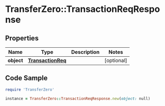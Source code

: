 # TransferZero::TransactionReqResponse

## Properties

Name | Type | Description | Notes
------------ | ------------- | ------------- | -------------
**object** | [**TransactionReq**](TransactionReq.md) |  | [optional] 

## Code Sample

```ruby
require 'TransferZero'

instance = TransferZero::TransactionReqResponse.new(object: null)
```


